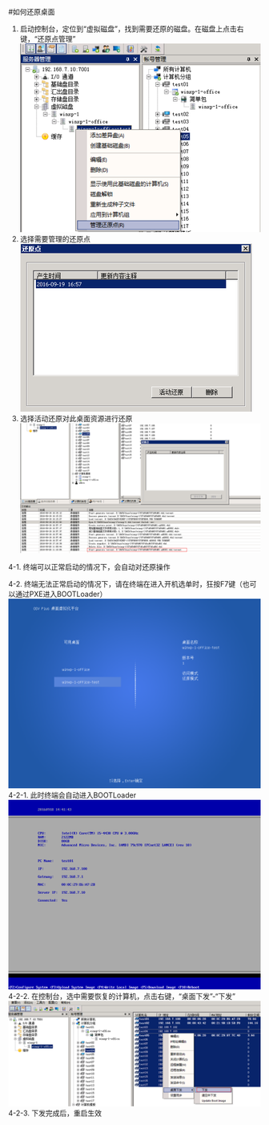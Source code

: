 #如何还原桌面

1. 启动控制台，定位到“虚拟磁盘”，找到需要还原的磁盘。在磁盘上点击右键，“还原点管理”
![](/assets/103-1.png)
2. 选择需要管理的还原点
![](/assets/103-2.png)
3. 选择活动还原对此桌面资源进行还原
![](/assets/103-3.png)


4-1. 终端可以正常启动的情况下，会自动对还原操作


4-2. 终端无法正常启动的情况下，请在终端在进入开机选单时，狂按F7键（也可以通过PXE进入BOOTLoader）
![](/assets/103-4.png)
4-2-1. 此时终端会自动进入BOOTLoader
![](/assets/103-5.png)
4-2-2. 在控制台，选中需要恢复的计算机，点击右键，“桌面下发”-“下发”
![](/assets/103-6.png)
4-2-3. 下发完成后，重启生效
